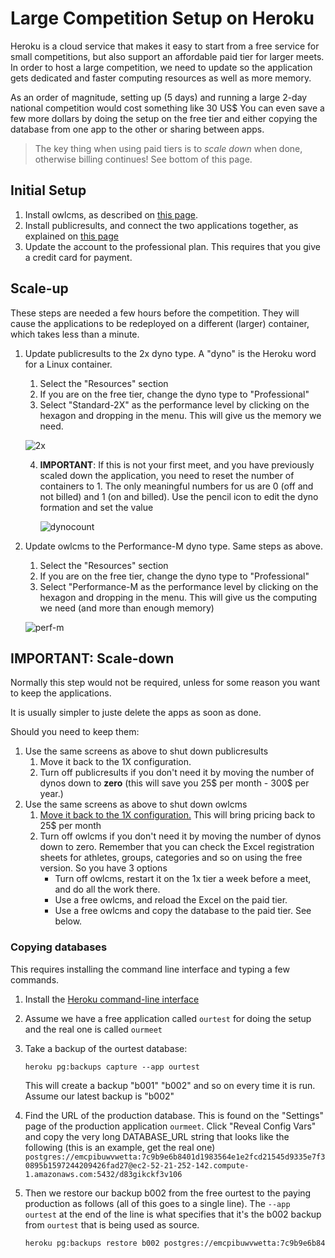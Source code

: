 # Large Competition Setup on Heroku

Heroku is a cloud service that makes it easy to start from a free service for small competitions, but also support an affordable paid tier for larger meets.  In order to host a large competition, we need to update so the application gets dedicated and faster computing resources as well as more memory. 

As an order of magnitude, setting up (5 days) and running a large 2-day national competition would cost something like 30 US$  You can even save a few more dollars by doing the setup on the free tier and either copying the database from one app to the other or sharing between apps.

> The key thing when using paid tiers is to *scale down* when done, otherwise billing continues! See bottom of this page.

## Initial Setup

1. Install owlcms, as described on [this page](Heroku).
2. Install publicresults, and connect the two applications together, as explained on [this page](Remote)
3. Update the account to the professional plan.  This requires that you give a credit card for payment.

## Scale-up

These steps are needed a few hours before the competition.  They will cause the applications to be redeployed on a different (larger) container, which takes less than a minute.

1. Update publicresults to the 2x dyno type. A "dyno" is the Heroku word for a Linux container.

   1. Select the "Resources" section
   2. If you are on the free tier, change the dyno type to "Professional"
   3. Select "Standard-2X" as the performance level by clicking on the hexagon and dropping in the menu.  This will give us the memory we need.

    ![2x](C:\Dev\git\owlcms4\docs\img\Heroku\2x.png)

   4. **IMPORTANT**: If this is not your first meet, and you have previously scaled down the application, you need to reset the number of containers to 1.   The only meaningful numbers for us are 0 (off and not billed) and 1 (on and billed).   Use the pencil icon to edit the dyno formation and set the value

      ![dynocount](C:\Dev\git\owlcms4\docs\img\Heroku\dynocount.png)

2. Update owlcms to the Performance-M dyno type.  Same steps as above.

   1. Select the "Resources" section
   2. If you are on the free tier, change the dyno type to "Professional"
   3. Select "Performance-M as the performance level by clicking on the hexagon and dropping in the menu.  This will give us the computing we need (and more than enough memory)

    ![perf-m](C:\Dev\git\owlcms4\docs\img\Heroku\perf-m.png)

## IMPORTANT: Scale-down

Normally this step would not be required, unless for some reason you want to keep the applications.

It is usually simpler to juste delete the apps as soon as done.  

Should you need to keep them:

1. Use the same screens as above to shut down publicresults 
   1. Move it back to the 1X configuration.
   2. Turn off publicresults if you don't need it by moving the number of dynos down to **zero** (this will save you 25$ per month - 300$ per year.)
2. Use the same screens as above to shut down owlcms
   1. <u>Move it back to the 1X configuration.</u>  This will bring pricing back to 25$ per month
   2. Turn off owlcms if you don't need it by moving the number of dynos down to zero.  Remember that you can check the Excel registration sheets for athletes, groups, categories and so on using the free version.  So you have 3 options
      - Turn off owlcms, restart it on the 1x tier a week before a meet, and do all the work there.
      - Use a free owlcms, and reload the Excel on the paid tier.
      - Use a free owlcms and copy the database to the paid tier.  See below.

### Copying databases

This requires installing the command line interface and typing a few commands.

1. Install the [Heroku command-line interface](https://devcenter.heroku.com/articles/heroku-cli#download-and-install)

2. Assume we have a free application called `ourtest` for doing the setup and the real one is called `ourmeet`

3. Take a backup of the ourtest database: 

   ```heroku pg:backups capture --app ourtest```

   This will create a backup "b001" "b002" and so on every time it is run.  Assume our latest backup is "b002"

4. Find the URL of the production database.    This is found on the "Settings" page of the production application `ourmeet`.  Click "Reveal Config Vars" and copy the very long DATABASE_URL string that looks like the following (this is an example, get the real one)
   `postgres://emcpibuwvwetta:7c9b9e6b8401d1983564e1e2fcd21545d9335e7f30895b1597244209426fad27@ec2-52-21-252-142.compute-1.amazonaws.com:5432/d83gikckf3v106`

5. Then we restore our backup b002 from the free ourtest to the paying production as follows (all of this goes to a single line).  The `--app ourtest` at the end of the line is what specifies that it's the b002 backup from `ourtest` that is being used as source.

   ``` bash
   heroku pg:backups restore b002 postgres://emcpibuwvwetta:7c9b9e6b8401d1983564e1e2fcd21545d9335e7f30895b1597244209426fad27@ec2-52-21-252-142.compute-1.amazonaws.com:5432/d83gikckf3v106 --app ourtest
   ```